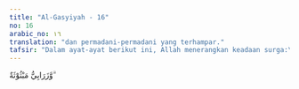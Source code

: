 ```yaml
---
title: "Al-Gasyiyah - 16"
no: 16
arabic_no: ١٦
translation: "dan permadani-permadani yang terhampar."
tafsir: "Dalam ayat-ayat berikut ini, Allah menerangkan keadaan surga:\n\n1.Surga tempatnya bernilai tinggi, lebih tinggi dari nilai tempat-tempat yang lain.\n\n2.Di dalamnya tidak terdengar perkataan yang tidak berguna, sebab tempat itu adalah tempat orang-orang yang dikasihi Allah.\n\n3.Di dalamnya terdapat mata air yang mengalirkan air bersih yang menarik pandangan bagi siapa saja yang melihatnya.\n\n4.Di dalamnya terdapat mahligai yang tinggi.\n\n5.Di dekat mereka tersedia gelas-gelas yang berisi minuman yang sudah siap diminum.\n\n6.Di dalamnya terdapat bantal-bantal tersusun yang dapat dipergunakan menurut selera mereka, duduk di atasnya atau dipakai untuk bersandar dan sebagainya.\n\n7.Di sana terdapat pula permadani yang indah dan terhampar pada setiap tempat.\n\n8.Terdapat segala macam kenikmatan rohani dan jasmani yang jauh dari yang dapat kita bayangkan."
---
```

وَّزَرَابِيُّ مَبْثُوْثَةٌ  ۗ